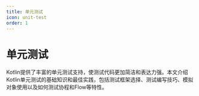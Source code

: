 ```yaml
---
title: 单元测试
icon: unit-test
order: 1
---
```


# 单元测试

Kotlin提供了丰富的单元测试支持，使测试代码更加简洁和表达力强。本文介绍Kotlin单元测试的基础知识和最佳实践，包括测试框架选择、测试编写技巧、模拟对象使用以及如何测试协程和Flow等特性。
